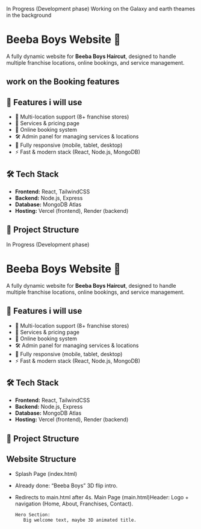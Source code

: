 In Progress (Development phase)
Working on the Galaxy and earth theames in the background 

# Beeba Boys Website 💈

A fully dynamic website for **Beeba Boys Haircut**, designed to handle multiple franchise locations, online bookings, and service management.  
## work on the Booking features


## 🚀 Features i will use 
- 📍 Multi-location support (8+ franchise stores)  
- 💈 Services & pricing page  
- 📅 Online booking system  
- 🛠️ Admin panel for managing services & locations  
- 📱 Fully responsive (mobile, tablet, desktop)  
- ⚡ Fast & modern stack (React, Node.js, MongoDB)  

## 🛠 Tech Stack
- **Frontend:** React, TailwindCSS  
- **Backend:** Node.js, Express  
- **Database:** MongoDB Atlas  
- **Hosting:** Vercel (frontend), Render (backend)  

## 📂 Project Structure

In Progress (Development phase)


# Beeba Boys Website 💈

A fully dynamic website for **Beeba Boys Haircut**, designed to handle multiple franchise locations, online bookings, and service management.  

## 🚀 Features i will use 
- 📍 Multi-location support (8+ franchise stores)  
- 💈 Services & pricing page  
- 📅 Online booking system  
- 🛠️ Admin panel for managing services & locations  
- 📱 Fully responsive (mobile, tablet, desktop)  
- ⚡ Fast & modern stack (React, Node.js, MongoDB)  

## 🛠 Tech Stack
- **Frontend:** React, TailwindCSS  
- **Backend:** Node.js, Express  
- **Database:** MongoDB Atlas  
- **Hosting:** Vercel (frontend), Render (backend)  

## 📂 Project Structure


## Website Structure

- Splash Page (index.html)
- Already done: “Beeba Boys” 3D flip intro.
- Redirects to main.html after 4s.
       Main Page (main.html)Header:
                Logo + navigation (Home, About, Franchises, Contact).

      Hero Section:
         Big welcome text, maybe 3D animated title.



